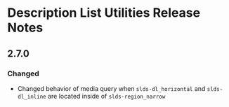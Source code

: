<!-- Release notes authoring guidelines: http://keepachangelog.com/ -->

# Description List Utilities Release Notes

<!-- ## [Unreleased] -->

## 2.7.0

### Changed
- Changed behavior of media query when `slds-dl_horizontal` and `slds-dl_inline` are located inside of `slds-region_narrow`
